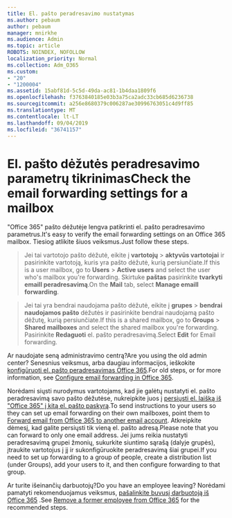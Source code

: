 ```yaml
---
title: El. pašto peradresavimo nustatymas
ms.author: pebaum
author: pebaum
manager: mnirkhe
ms.audience: Admin
ms.topic: article
ROBOTS: NOINDEX, NOFOLLOW
localization_priority: Normal
ms.collection: Adm_O365
ms.custom:
- "20"
- "1200004"
ms.assetid: 15abf81d-5c5d-49da-ac81-1b4daa1809f6
ms.openlocfilehash: f3763840185e03b3a75ca2adc33cb685d6236738
ms.sourcegitcommit: a256e8680379c006287ae30996763051c4d9ff85
ms.translationtype: MT
ms.contentlocale: lt-LT
ms.lasthandoff: 09/04/2019
ms.locfileid: "36741157"
---
```

# <a name="check-the-email-forwarding-settings-for-a-mailbox"></a><span data-ttu-id="93604-102">El. pašto dėžutės peradresavimo parametrų tikrinimas</span><span class="sxs-lookup"><span data-stu-id="93604-102">Check the email forwarding settings for a mailbox</span></span>

<span data-ttu-id="93604-103">"Office 365" pašto dėžutėje lengva patikrinti el. pašto peradresavimo parametrus.</span><span class="sxs-lookup"><span data-stu-id="93604-103">It's easy to verify the email forwarding settings on an Office 365 mailbox.</span></span> <span data-ttu-id="93604-104">Tiesiog atlikite šiuos veiksmus.</span><span class="sxs-lookup"><span data-stu-id="93604-104">Just follow these steps.</span></span>
  
> <span data-ttu-id="93604-105">Jei tai vartotojo pašto dėžutė, eikite į **vartotojų** \> **aktyvūs vartotojai** ir pasirinkite vartotoją, kuris yra pašto dėžutė, kurią persiunčiate.</span><span class="sxs-lookup"><span data-stu-id="93604-105">If this is a user mailbox, go to **Users** \> **Active users** and select the user who's mailbox you're forwarding.</span></span> <span data-ttu-id="93604-106">Skirtuke **paštas** pasirinkite **tvarkyti emaill peradresavimą**.</span><span class="sxs-lookup"><span data-stu-id="93604-106">On the **Mail** tab, select **Manage emaill forwarding**.</span></span>
    
> <span data-ttu-id="93604-107">Jei tai yra bendrai naudojama pašto dėžutė, eikite į **grupes** \> **bendrai naudojamos pašto** dėžutės ir pasirinkite bendrai naudojamą pašto dėžutę, kurią persiunčiate.</span><span class="sxs-lookup"><span data-stu-id="93604-107">If this is a shared mailbox, go to **Groups** \> **Shared mailboxes** and select the shared mailbox you're forwarding.</span></span> <span data-ttu-id="93604-108">Pasirinkite **Redaguoti** el. pašto peradresavimą.</span><span class="sxs-lookup"><span data-stu-id="93604-108">Select **Edit** for Email forwarding.</span></span>

<span data-ttu-id="93604-109">Ar naudojate seną administravimo centrą?</span><span class="sxs-lookup"><span data-stu-id="93604-109">Are you using the old admin center?</span></span> <span data-ttu-id="93604-110">Senesnius veiksmus, arba daugiau informacijos, ieškokite [konfigūruoti el. pašto peradresavimas Office 365](https://docs.microsoft.com/office365/admin/email/configure-email-forwarding).</span><span class="sxs-lookup"><span data-stu-id="93604-110">For old steps, or for more information, see [Configure email forwarding in Office 365](https://docs.microsoft.com/office365/admin/email/configure-email-forwarding).</span></span>
  
<span data-ttu-id="93604-111">Norėdami siųsti nurodymus vartotojams, kad jie galėtų nustatyti el. pašto peradresavimą savo pašto dėžutėse, nukreipkite juos į [persiųsti el. laišką iš "Office 365" į kitą el. pašto paskyrą](https://support.office.com/article/Forward-email-from-Office-365-to-another-email-account-1ed4ee1e-74f8-4f53-a174-86b748ff6a0e).</span><span class="sxs-lookup"><span data-stu-id="93604-111">To send instructions to your users so they can set up email forwarding on their own mailboxes, point them to [Forward email from Office 365 to another email account](https://support.office.com/article/Forward-email-from-Office-365-to-another-email-account-1ed4ee1e-74f8-4f53-a174-86b748ff6a0e).</span></span> <span data-ttu-id="93604-112">Atkreipkite dėmesį, kad galite persiųsti tik vieną el. pašto adresą.</span><span class="sxs-lookup"><span data-stu-id="93604-112">Please note that you can forward to only one email address.</span></span> <span data-ttu-id="93604-113">Jei jums reikia nustatyti peradresavimą grupei žmonių, sukurkite siuntimo sąrašą (dalyje grupės), įtraukite vartotojus į jį ir sukonfigūruokite peradresavimą šiai grupei.</span><span class="sxs-lookup"><span data-stu-id="93604-113">If you need to set up forwarding to a group of people, create a distribution list (under Groups), add your users to it, and then configure forwarding to that group.</span></span>
  
<span data-ttu-id="93604-114">Ar turite išeinančių darbuotojų?</span><span class="sxs-lookup"><span data-stu-id="93604-114">Do you have an employee leaving?</span></span> <span data-ttu-id="93604-115">Norėdami pamatyti rekomenduojamus veiksmus, [pašalinkite buvusį darbuotoją iš Office 365](https://docs.microsoft.com/office365/admin/add-users/remove-former-employee) .</span><span class="sxs-lookup"><span data-stu-id="93604-115">See [Remove a former employee from Office 365](https://docs.microsoft.com/office365/admin/add-users/remove-former-employee) for the recommended steps.</span></span>
  